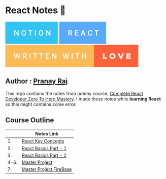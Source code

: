 # React Notes 📖

![Notion](./images/notion.svg) ![React](./images/react.svg) ![](./images/written-with-love.svg)

## Author : [Pranay Raj](https://linkedin.com/in/masterpranay)

This repo contains the notes from udemy course, [Complete React Developer Zero To Hero Mastery](https://www.udemy.com/course/complete-react-developer-zero-to-mastery/). I made these notes while **learning React** so this might contains some error.

## Course Outline
|   | Notes Link |
|---| --- |
| 1.| [React Key Concepts](./react-key-concepts.md) 
| 2.| [React Basics Part - 1](./react-basics-part-1.md)
| 3.| [React Basics Part - 2](./react-basics-part-2.md)
| 4-6.| [Master Project](./Master%20Project.md)
| 7.| [Master Project FireBase](./master-project-firebase.md)